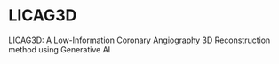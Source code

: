 # LICAG3D
LICAG3D: A Low-Information Coronary Angiography 3D Reconstruction method using Generative AI
